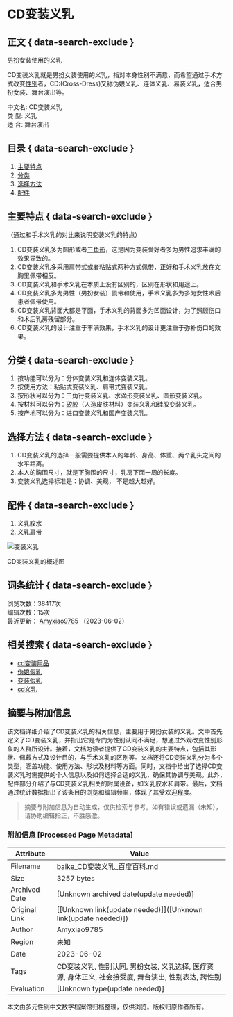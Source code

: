# CD变装义乳

## 正文 { data-search-exclude }


男扮女装使用的义乳

CD变装义乳就是男扮女装使用的义乳，指对本身性别不满意，而希望通过手术方式改变[性别](/item/%E6%80%A7%E5%88%AB/500566?fromModule=lemma_inlink)者，CD:(Cross-Dress)又称伪娘义乳、连体义乳、易装义乳，适合男扮女装、舞台演出等。

中文名: CD变装义乳  
类  型: 义乳  
适  合: 舞台演出  

## 目录 { data-search-exclude }

1. [主要特点](#主要特点)
2. [分类](#分类)
3. [选择方法](#选择方法)
4. [配件](#配件)

## 主要特点 { data-search-exclude }

（通过和手术义乳的对比来说明变装义乳的特点）

1. CD变装义乳多为圆形或者[三角形](/item/%E4%B8%89%E8%A7%92%E5%BD%A2/179552?fromModule=lemma_inlink)，这是因为变装爱好者多为男性追求丰满的效果导致的。
2. CD变装义乳多采用肩带式或者粘贴式两种方式佩带，正好和手术义乳放在文胸里佩带相反。
3. CD变装义乳和手术义乳在本质上没有区别的，区别在形状和用途上。
4. CD变装义乳多为男性（男扮女装）佩带和使用，手术义乳多为多为女性术后患者佩带使用。
5. CD变装义乳背面大都是平面，手术义乳的背面多为凹面设计，为了照顾伤口和术后乳房残留部分。
6. CD变装义乳的设计注重于丰满效果，手术义乳的设计更注重于弥补伤口的效果。

## 分类 { data-search-exclude }

1. 按功能可以分为：分体变装义乳和连体变装义乳。
2. 按使用方法：粘贴式变装义乳、肩带式变装义乳。
3. 按形状可以分为：三角行变装义乳、水滴形变装义乳、圆形变装义乳。
4. 按材料可以分为：[矽胶](/item/%E7%9F%BD%E8%83%B6/7942908?fromModule=lemma_inlink)（人造皮肤材料）变装义乳和硅胶变装义乳。
5. 按产地可以分为：进口变装义乳和国产变装义乳。

## 选择方法 { data-search-exclude }

1. CD变装义乳的选择一般需要提供本人的年龄、身高、体重、两个乳头之间的水平距离。
2. 本人的胸围尺寸，就是下胸围的尺寸，乳房下面一周的长度。
3. 变装义乳选择标准是：协调、美观， 不是越大越好。

## 配件 { data-search-exclude }

1. 义乳胶水
2. 义乳肩带

![变装义乳](https://bkimg.cdn.bcebos.com/pic/9e3df8dcd100baa1ffade0f04710b912c9fc2ef3?x-bce-process=image/format,f_auto/quality,Q_70/resize,m_lfit,limit_1,w_536)
  
CD变装义乳的概述图

## 词条统计 { data-search-exclude }

浏览次数：38417次  
编辑次数：15次  
最近更新： [Amyxiao9785](https://usercenter/userpage?uk=utJ4g21C_U5FUqJhCGAVqQ&from=lemma "查看此用户资料") （2023-06-02）

## 相关搜索 { data-search-exclude }

- [cd变装用品](https://www.baidu.com/s?word=cd变装用品&tn=SE_baikepcxf02_fcetbk02&pos=baike_pc_turbo_1767&ori_sid=045e372de8904a10)
- [伪娘假乳](https://www.baidu.com/s?word=伪娘假乳&tn=SE_baikepcxf02_fcetbk02&pos=baike_pc_turbo_1767&ori_sid=045e372de8904a10)
- [变装假乳](https://www.baidu.com/s?word=变装假乳&tn=SE_baikepcxf02_fcetbk02&pos=baike_pc_turbo_1767&ori_sid=045e372de8904a10)
- [cd义乳](https://www.baidu.com/s?word=cd义乳&tn=SE_baikepcxf02_fcetbk02&pos=baike_pc_turbo_1767&ori_sid=045e372de8904a10)
<!-- tcd_original_link https://baike.baidu.com/item/CD%E5%8F%98%E8%A3%85%E4%B9%89%E4%B9%B3/4050688 -->


## 摘要与附加信息

<!-- tcd_abstract -->
该文档详细介绍了CD变装义乳的相关信息，主要用于男扮女装的义乳。文中首先定义了CD变装义乳，并指出它是专门为性别认同不满足，想通过外观改变性别形象的人群所设计。接着，文档为读者提供了CD变装义乳的主要特点，包括其形状、佩戴方式及设计目的，与手术义乳的区别等。文档还将CD变装义乳分为多个类型，涵盖功能、使用方法、形状及材料等方面。同时，文档中给出了选择CD变装义乳时需提供的个人信息以及如何选择合适的义乳，确保其协调与美观。此外，配件部分介绍了与CD变装义乳相关的附属设备，如义乳胶水和肩带。最后，文档通过统计数据指出了该条目的浏览和编辑频率，体现了其受欢迎程度。
<!-- tcd_abstract_end -->

> 摘要与附加信息为自动生成，仅供检索与参考。如有错误或遗漏（未知），请协助编辑指正，不胜感激。

### 附加信息 [Processed Page Metadata]

| Attribute       | Value                                  |
|-----------------|----------------------------------------|
| Filename        | baike_CD变装义乳_百度百科.md                             |
| Size            | 3257 bytes                           |
| Archived Date   | [Unknown archived date(update needed)]                             |
| Original Link   | [[Unknown link(update needed)]]([Unknown link(update needed)])                       |
| Author          | Amyxiao9785                               |
| Region          | 未知                               |
| Date            | 2023-06-02                                 |
| Tags            | CD变装义乳, 性别认同, 男扮女装, 义乳选择, 医疗资源, 身体正义, 社会接受度, 舞台演出, 性别表达, 跨性别                                 |
| Evaluation            | [Unknown type(update needed)]                                 |
<!-- tcd_table_end -->

本文由多元性别中文数字档案馆归档整理，仅供浏览。版权归原作者所有。
